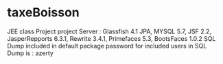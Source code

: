 # taxeBoisson 
JEE class Project project 
Server : Glassfish 4.1
JPA, MYSQL 5.7, JSF 2.2, JasperRepports 6.3.1, Rewrite 3.4.1, Primefaces 5.3, BootsFaces 1.0.2
SQL Dump included in default package 
password for included users in SQL Dump is : azerty



